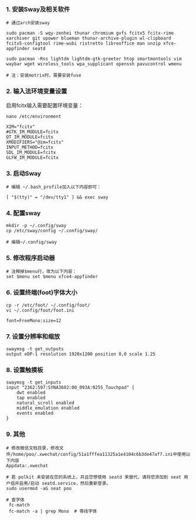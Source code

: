 ### 1. 安装Sway及相关软件
```
# 通过arch安装sway

sudo pacman -S wqy-zenhei thunar chromium gvfs fcitx5 fcitx-rime xarchiver git upower blueman thunar-archive-plugin wl-clipboard fcitx5-configtool rime-wubi ristretto libreoffice man unzip xfce-appfinder seatd

sudo pacman -Rns lightdm lightdm-gtk-greeter htop smartmontools vim waybar wget wireless_tools wpa_supplicant openssh pavucontrol wmenu

# 注：安装motrix时，需要安装fuse
```

### 2. 输入法环境变量设置

启用fcitx输入需要配置环境变量：
```
nano /etc/environment

XIM="fcitx"
#GTK_IM_MODULE=fcitx
QT_IM_MODULE=fcitx
XMODIFIERS="@im=fcitx"
INPUT_METHOD=fcitx
SDL_IM_MODULE=fcitx
GLFW_IM_MODULE=fcitx
```

### 3. 启动Sway

```
# 编辑 ~/.bash_profile加入以下内容即可：

[ "$(tty)" = "/dev/tty1" ] && exec sway
```

### 4. 配置sway

```
mkdir -p ~/.config/sway
cp /etc/sway/config ~/.config/sway/

# 编辑~/.config/sway
```

### 5. 修改程序启动器

```
# 注释掉$menu行，改为以下内容：
set $menu set $menu xfce4-appfinder
```

### 6. 设置终端(foot)字体大小

```
cp -r /etc/foot/ ~/.config/foot/
vi ~/.config/foot/foot.ini

font=FreeMono:size=12
```

### 7. 设置分辨率和缩放

```
swaymsg -t get_outputs
output eDP-1 resolution 1920x1200 position 0,0 scale 1.25
```

### 8. 设置触摸板

```
swaymsg -t get_inputs
input "2362:597:SYNA3602:00_093A:0255_Touchpad" {
    dwt enabled
    tap enabled
    natural_scroll enabled
    middle_emulation enabled
    events enabled
}
```

### 9. 其他

```
# 修改微信文档目录，修改文件/home/poo/.xwechat/config/51a1fffea11325a1e4104c6b3de47af7.ini中使用以下内容
Appdata:.xwechat

# 若 polkit 未安装在您的系统上，并且您想使用 seatd 来替代，请将您添加到 seat 用户组并启用/启动 seatd.service，然后重新登录。
sudo usermod -aG seat poo

# 查字体
 fc-match
 fc-match -a | grep Mono  # 等线字体
```